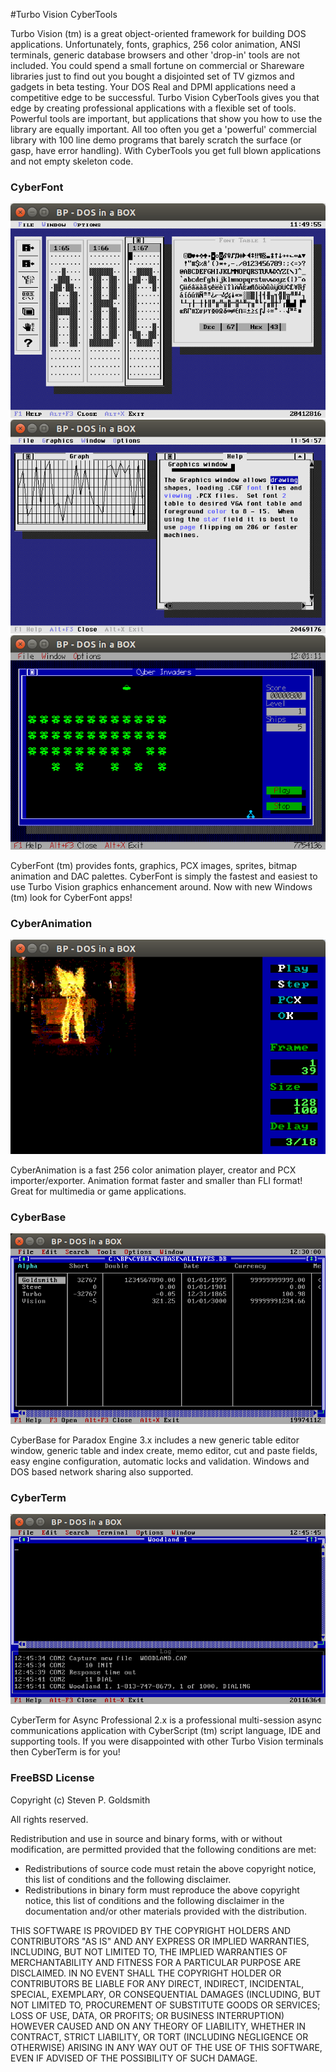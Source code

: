 #Turbo Vision CyberTools                                                

Turbo Vision (tm) is a great object-oriented framework for building DOS applications. Unfortunately, fonts, graphics, 256 color animation, ANSI terminals, generic database browsers and other 'drop-in' tools are not included. You could spend a small fortune on commercial or Shareware libraries just to find out you bought a disjointed set of TV gizmos and gadgets in beta testing. Your DOS Real and DPMI applications need a competitive edge to be successful. Turbo Vision CyberTools gives you that edge by creating professional applications with a flexible set of tools. Powerful tools are important, but applications that show you how to use the library are equally important. All too often you get a 'powerful' commercial library with 100 line demo programs that barely scratch the surface (or gasp, have error handling). With CyberTools you get full blown applications and not empty skeleton code.

### CyberFont

 ![Cyedit](images/cyedit.png)
 ![Cygraph](images/cygraph.png)
 ![Cygame](images/cygame.png)

CyberFont (tm) provides fonts, graphics, PCX images, sprites, bitmap animation and DAC palettes. CyberFont is simply the fastest and easiest to use Turbo Vision graphics enhancement around. Now with new Windows (tm) look for CyberFont apps!

### CyberAnimation

 ![Cyani](images/cyani.png)

CyberAnimation is a fast 256 color animation player, creator and PCX importer/exporter. Animation format faster and smaller than FLI format! Great for multimedia or game applications.

### CyberBase

![Cybase](images/cybase.png)

CyberBase for Paradox Engine 3.x includes a new generic table editor window, generic table and index create, memo editor,
cut and paste fields, easy engine configuration, automatic locks and validation. Windows and DOS based network sharing also supported.

### CyberTerm

![Cyterm](images/cyterm.png)

CyberTerm for Async Professional 2.x is a professional multi-session async communications application with CyberScript
(tm) script language, IDE and supporting tools.  If you were disappointed with other Turbo Vision terminals then CyberTerm is for you!

### FreeBSD License
Copyright (c) Steven P. Goldsmith

All rights reserved.

Redistribution and use in source and binary forms, with or without modification, are permitted provided that the following conditions are met:
* Redistributions of source code must retain the above copyright notice, this list of conditions and the following disclaimer.
* Redistributions in binary form must reproduce the above copyright notice, this list of conditions and the following disclaimer in the documentation and/or other materials provided with the distribution.

THIS SOFTWARE IS PROVIDED BY THE COPYRIGHT HOLDERS AND CONTRIBUTORS "AS IS" AND ANY EXPRESS OR IMPLIED WARRANTIES, INCLUDING, BUT NOT LIMITED TO, THE IMPLIED WARRANTIES OF MERCHANTABILITY AND FITNESS FOR A PARTICULAR PURPOSE ARE DISCLAIMED. IN NO EVENT SHALL THE COPYRIGHT HOLDER OR CONTRIBUTORS BE LIABLE FOR ANY DIRECT, INDIRECT, INCIDENTAL, SPECIAL, EXEMPLARY, OR CONSEQUENTIAL DAMAGES (INCLUDING, BUT NOT LIMITED TO, PROCUREMENT OF SUBSTITUTE GOODS OR SERVICES; LOSS OF USE, DATA, OR PROFITS; OR BUSINESS INTERRUPTION) HOWEVER CAUSED AND ON ANY THEORY OF LIABILITY, WHETHER IN CONTRACT, STRICT LIABILITY, OR TORT (INCLUDING NEGLIGENCE OR OTHERWISE) ARISING IN ANY WAY OUT OF THE USE OF THIS SOFTWARE, EVEN IF ADVISED OF THE POSSIBILITY OF SUCH DAMAGE.

